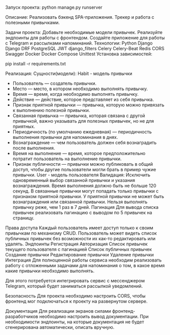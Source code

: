 Запуск проекта:
python manage.py runserver

Описание:
Реализовать бэкенд SPA-приложения. Трекер и работа с полезными привычками.

Задачи проекта:
Добавьте необходимые модели привычек.
Реализуйте эндпоинты для работы с фронтендом.
Создайте приложение для работы с Telegram и рассылками напоминаний.
Технологии:
Python
Django
Django DRF
PostgreSQL
JWT
django_filters
Celery
Celery-Beat
Redis
CORS
Swagger
Docker
Docker Compose
Unittest
Установка зависимостей:

pip install -r requirements.txt

Реализация:
Сущности(модели):
Habit - модель привычки
- Пользователь — создатель привычки.
- Место — место, в котором необходимо выполнять привычку.
- Время — время, когда необходимо выполнять привычку.
- Действие — действие, которое представляет 
из себя привычка.
- Признак приятной привычки — привычка, которую 
можно привязать к выполнению полезной привычки.
- Связанная привычка — привычка, которая связана 
с другой привычкой, важно указывать для полезных привычек, 
но не для приятных.
- Периодичность (по умолчанию ежедневная) — периодичность 
выполнения привычки для напоминания в днях.
- Вознаграждение — чем пользователь должен себя 
вознаградить после выполнения.
- Время на выполнение — время, которое предположительно 
потратит пользователь на выполнение привычки.
- Признак публичности — привычки можно публиковать 
в общий доступ, чтобы другие пользователи могли брать 
в пример чужие привычки.
User - модель пользователя
Валидация:
Исключить одновременный выбор связанной привычки и указания вознаграждения.
Время выполнения должно быть не больше 120 секунд.
В связанные привычки могут попадать только привычки с признаком приятной привычки.
У приятной привычки не может быть вознаграждения или связанной привычки.
Нельзя выполнять привычку реже, чем 1 раз в 7 дней.
Пагинация
Для вывода списка привычек реализовать пагинацию с выводом по 5 привычек на страницу.

Права доступа
Каждый пользователь имеет доступ только к своим привычкам по механизму CRUD.
Пользователь может видеть список публичных привычек без возможности их как-то редактировать или удалять.
Эндпоинты
Регистрация
Авторизация
Список привычек текущего пользователя с пагинацией
Список публичных привычек
Создание привычки
Редактирование привычки
Удаление привычки
Интеграция
Для полноценной работы сервиса необходим реализовать работу с отложенными задачами для напоминания о том, в какое время какие привычки необходимо выполнять.

Для этого потребуется интегрировать сервис с мессенджером Telegram, который будет заниматься рассылкой уведомлений.

Безопасность
Для проекта необходимо настроить CORS, чтобы фронтенд мог подключаться к проекту на развернутом сервере.

Документация
Для реализации экранов силами фронтенд-разработчиков необходимо настроить вывод документации. При необходимости эндпоинты, на которые документация не будет сгенерирована автоматически, описать вручную.
